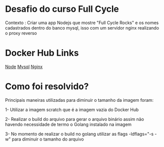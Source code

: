 # Desafio do curso Full Cycle
Contexto : Criar uma app Nodejs que mostre "Full Cycle Rocks" e os nomes cadastrados dentro do banco mysql, isso com um servidor nginx realizando o proxy reverso

# Docker Hub Links
[Node](https://hub.docker.com/repository/docker/henriquegor/node-app/general)
[Mysql](https://hub.docker.com/repository/docker/henriquegor/mysql-node/general)
[Nginx](https://hub.docker.com/repository/docker/henriquegor/nginx-node/general)

# Como foi resolvido?
Principais maneiras utilizadas para diminuir o tamanho da imagem foram:

1- Utilizar a imagem scratch que é a imagem vazia do Docker Hub

2- Realizar o build do arquivo para gerar o arquivo binário assim não havendo necessidade de termo o Golang instalado na imagem

3- No momento de realizar o build no golang utilizar as flags -ldflags="-s -w" para diminuir o tamanho do arquivo